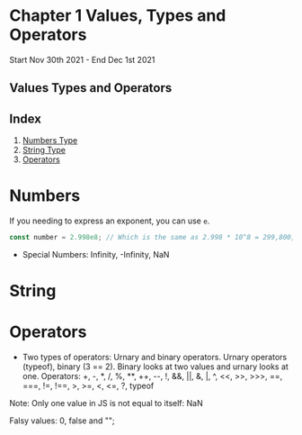 # Chapter 1 Values, Types and Operators
Start Nov 30th 2021 - End Dec 1st 2021

## Values Types and Operators

## Index

1. [Numbers Type](#numbers)
2. [String Type](#strings)
5. [Operators](#operators)

# Numbers


If you needing to express an exponent, you can use `e`.

```javascript
const number = 2.998e8; // Which is the same as 2.998 * 10^8 = 299,800,000
```

- Special Numbers: Infinity, -Infinity, NaN

# String


# Operators
- Two types of operators:
  Urnary and binary operators. Urnary operators (typeof), binary (3 == 2). Binary looks at two values and urnary looks at one. 
Operators: +, -, *, /, %, **, ++, --, !, &&, ||, &, |, ^, <<, >>, >>>, ==, ===, !=, !==, >, >=, <, <=, ?, typeof

Note: Only one value in JS is not equal to itself: NaN

Falsy values: 0, false and "";
